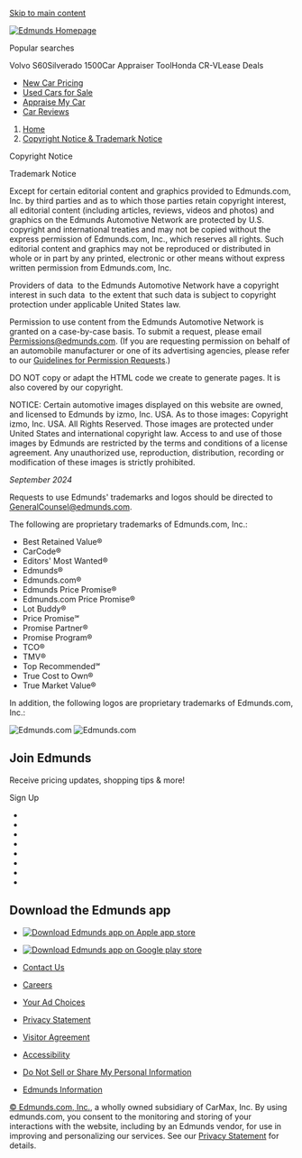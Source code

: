 [Skip to main content](#main-content)

[![Edmunds Homepage](//venom-assets.edmunds-media.com/786f855a0819e01fc31f37a596464b29.svg)](https://www.edmunds.com/)

Popular searches

Volvo S60Silverado 1500Car Appraiser ToolHonda CR-VLease Deals

* [New Car Pricing](https://www.edmunds.com/new-cars/)
* [Used Cars for Sale](https://www.edmunds.com/used-cars-for-sale/)
* [Appraise My Car](https://www.edmunds.com/appraisal/)
* [Car Reviews](https://www.edmunds.com/car-reviews/)

1. [Home](https://www.edmunds.com/)
2. [Copyright Notice & Trademark Notice](https://www.edmunds.com/copyright-trademark-notices/)

Copyright Notice

Trademark Notice

Except for certain editorial content and graphics provided to Edmunds.com, Inc. by third parties and as to which those parties retain copyright interest, all editorial content (including articles, reviews, videos and photos) and graphics on the Edmunds Automotive Network are protected by U.S. copyright and international treaties and may not be copied without the express permission of Edmunds.com, Inc., which reserves all rights. Such editorial content and graphics may not be reproduced or distributed in whole or in part by any printed, electronic or other means without express written permission from Edmunds.com, Inc.

Providers of data  to the Edmunds Automotive Network have a copyright interest in such data  to the extent that such data is subject to copyright protection under applicable United States law.

Permission to use content from the Edmunds Automotive Network is granted on a case-by-case basis. To submit a request, please email [Permissions@edmunds.com](mailto:permissions@edmunds.com). (If you are requesting permission on behalf of an automobile manufacturer or one of its advertising agencies, please refer to our [Guidelines for Permission Requests](https://help.edmunds.com/hc/en-us/articles/206103237-Permission-to-use-Edmunds-content).)

DO NOT copy or adapt the HTML code we create to generate pages. It is also covered by our copyright.

NOTICE: Certain automotive images displayed on this website are owned, and licensed to Edmunds by izmo, Inc. USA. As to those images: Copyright izmo, Inc. USA. All Rights Reserved. Those images are protected under United States and international copyright law. Access to and use of those images by Edmunds are restricted by the terms and conditions of a license agreement. Any unauthorized use, reproduction, distribution, recording or modification of these images is strictly prohibited.

_September 2024_

Requests to use Edmunds' trademarks and logos should be directed to [GeneralCounsel@edmunds.com](mailto:GeneralCounsel@edmunds.com).

The following are proprietary trademarks of Edmunds.com, Inc.:

* Best Retained Value®
* CarCode®
* Editors' Most Wanted®
* Edmunds®
* Edmunds.com®
* Edmunds Price Promise®
* Edmunds.com Price Promise®
* Lot Buddy®
* Price Promise℠
* Promise Partner®
* Promise Program®
* TCO®
* TMV®
* Top Recommended℠
* True Cost to Own®
* True Market Value®

In addition, the following logos are proprietary trademarks of Edmunds.com, Inc.:

![Edmunds.com](//media.ed.edmunds-media.com/non-make/ot/ot_130182_196.jpg) ![Edmunds.com](//media.ed.edmunds-media.com/non-make/ot/ot_13018_196.jpg)

Join Edmunds
------------

Receive pricing updates, shopping tips & more!

Sign Up

* [](https://www.facebook.com/edmunds "Facebook")
* [](https://www.pinterest.com/edmundsinc/ "Pinterest")
* [](https://www.youtube.com/user/Edmundsvideo "YouTube")
* [](https://x.com/edmunds "X")
* [](https://www.tiktok.com/@edmunds/ "TikTok")
* [](https://www.linkedin.com/company/edmunds-com "LinkedIn")
* [](https://www.instagram.com/edmundscars/ "Instagram")
* [](https://www.edmunds.com/rss.html "RSS Feed")

Download the Edmunds app
------------------------

* [![Download Edmunds app on Apple app store](//venom-assets.edmunds-media.com/e33346c55ada5270705fc13bab179556.svg)](https://apps.apple.com/us/app/edmunds-shop-cars-for-sale/id393630966)
* [![Download Edmunds app on Google play store](//venom-assets.edmunds-media.com/91010c8622b1d1db633b91a438db34ab.svg)](https://play.google.com/store/apps/details?id=com.edmunds)

* [Contact Us](https://help.edmunds.com/hc/en-us/requests/new)
* [Careers](https://www.edmunds.com/careers/)
* [Your Ad Choices](https://www.edmunds.com/about/privacy.html#adsonthirdpartysites)
* [Privacy Statement](https://www.edmunds.com/about/privacy.html)
* [Visitor Agreement](https://www.edmunds.com/about/visitor-agreement.html)
* [Accessibility](https://www.edmunds.com/about/accessibility.html)
* [Do Not Sell or Share My Personal Information](https://www.edmunds.com/data-privacy-request/)
* [Edmunds Information](https://www.edmunds.com/edmunds-info/)

[© Edmunds.com, Inc.](https://www.edmunds.com/), a wholly owned subsidiary of CarMax, Inc. By using edmunds.com, you consent to the monitoring and storing of your interactions with the website, including by an Edmunds vendor, for use in improving and personalizing our services. See our [Privacy Statement](https://www.edmunds.com/about/privacy.html) for details.